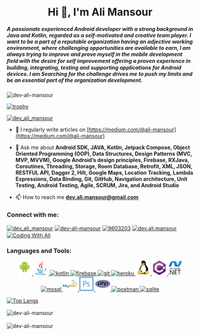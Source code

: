 <h1 align="center">Hi 👋, I'm Ali Mansour</h1>
<h5>A passionate experienced Android developer with a strong background in Java and Kotlin, regarded as a self-motivated and creative team player. I want to be a part of a reputable organization having an adjective working environment, where challenging opportunities are available to earn, I am always trying to improve and prove myself in the mobile development ﬁeld with the desire for self improvement offering a proven experience in building, integrating, testing and supporting applications for Android devices. I am Searching for the challenge drives me to push my limits and be an essential part of the organization development.</h5>

<p align="left"> <img src="https://komarev.com/ghpvc/?username=dev-ali-mansour&label=Profile%20views&color=0e75b6&style=flat" alt="dev-ali-mansour" /> </p>

[![trophy](https://github-profile-trophy.vercel.app/?username=dev-ali-mansour&theme=onedark&row=1&column=6&no-bg=true)](https://github.com/ryo-ma/github-profile-trophy)

<p align="left"> <a href="https://twitter.com/dev_ali_mansour" target="blank"><img src="https://img.shields.io/twitter/follow/dev_ali_mansour?logo=twitter&style=for-the-badge" alt="dev_ali_mansour" /></a> </p>

- 📝 I regularly write articles on [https://medium.com/@ali-mansour](https://medium.com/@ali-mansour)

- 💬 Ask me about **Android SDK, JAVA, Kotlin, Jetpack Compose, Object Oriented Programming (OOP), Data Structures, Design Patterns (MVC, MVP, MVVM), Google Android’s design principles, Firebase, RXJava, Coroutines, Threading, Storage, Room Database, Retrofit, XML, JSON, RESTFUL API, Dagger 2, Hilt, Google Maps, Location Tracking, Lambda Expressions, Data Binding, Git, GitHub, Navigation architecture, Unit Testing, Android Testing, Agile, SCRUM, Jira, and Android Studio**


- 📫 How to reach me **dev.ali.mansour@gmail.com**

<h3 align="left">Connect with me:</h3>
<p align="left">
<a href="https://twitter.com/dev_ali_mansour" target="blank"><img align="center" src="https://raw.githubusercontent.com/rahuldkjain/github-profile-readme-generator/master/src/images/icons/Social/twitter.svg" alt="dev_ali_mansour" height="30" width="40" /></a>
<a href="https://linkedin.com/in/dev-ali-mansour" target="blank"><img align="center" src="https://raw.githubusercontent.com/rahuldkjain/github-profile-readme-generator/master/src/images/icons/Social/linked-in-alt.svg" alt="dev-ali-mansour" height="30" width="40" /></a>
<a href="https://stackoverflow.com/users/9603203" target="blank"><img align="center" src="https://raw.githubusercontent.com/rahuldkjain/github-profile-readme-generator/master/src/images/icons/Social/stack-overflow.svg" alt="9603203" height="30" width="40" /></a>
<a href="https://fb.com/dev.ali.mansour" target="blank"><img align="center" src="https://raw.githubusercontent.com/rahuldkjain/github-profile-readme-generator/master/src/images/icons/Social/facebook.svg" alt="dev.ali.mansour" height="30" width="40" /></a>
<a href="https://www.youtube.com/channel/UCpaf0uB9V8I_4Ac1DRmNzGQ" target="blank"><img align="center" src="https://raw.githubusercontent.com/rahuldkjain/github-profile-readme-generator/master/src/images/icons/Social/youtube.svg" alt="Coding With Ali" height="30" width="40" /></a>
</p>

<h3 align="left">Languages and Tools:</h3>
<p align="center"> <a href="https://developer.android.com" target="_blank" rel="noreferrer"> <img src="https://raw.githubusercontent.com/devicons/devicon/master/icons/android/android-original-wordmark.svg" alt="android" width="40" height="40"/> </a> </a> <a href="https://www.java.com" target="_blank" rel="noreferrer"> <img src="https://raw.githubusercontent.com/devicons/devicon/master/icons/java/java-original.svg" alt="java" width="40" height="40"/> </a> <a href="https://kotlinlang.org" target="_blank" rel="noreferrer"> <img src="https://www.vectorlogo.zone/logos/kotlinlang/kotlinlang-icon.svg" alt="kotlin" width="40" height="40"/> </a> <a href="https://firebase.google.com/" target="_blank" rel="noreferrer"> <img src="https://www.vectorlogo.zone/logos/firebase/firebase-icon.svg" alt="firebase" width="40" height="40"/> </a> <a href="https://git-scm.com/" target="_blank" rel="noreferrer"> <img src="https://www.vectorlogo.zone/logos/git-scm/git-scm-icon.svg" alt="git" width="40" height="40"/> </a> <a href="https://heroku.com" target="_blank" rel="noreferrer"> <img src="https://www.vectorlogo.zone/logos/heroku/heroku-icon.svg" alt="heroku" width="40" height="40"/> <a href="https://www.linux.org/" target="_blank" rel="noreferrer"> <img src="https://raw.githubusercontent.com/devicons/devicon/master/icons/linux/linux-original.svg" alt="linux" width="40" height="40"/> </a> <a href="https://www.w3schools.com/cs/" target="_blank" rel="noreferrer"> <img src="https://raw.githubusercontent.com/devicons/devicon/master/icons/csharp/csharp-original.svg" alt="csharp" width="40" height="40"/> </a> <a href="https://dotnet.microsoft.com/" target="_blank" rel="noreferrer"> <img src="https://raw.githubusercontent.com/devicons/devicon/master/icons/dot-net/dot-net-original-wordmark.svg" alt="dotnet" width="40" height="40"/> </a> <a href="https://www.microsoft.com/en-us/sql-server" target="_blank" rel="noreferrer"> <img src="https://www.svgrepo.com/show/303229/microsoft-sql-server-logo.svg" alt="mssql" width="40" height="40"/> </a> <a href="https://www.mysql.com/" target="_blank" rel="noreferrer"> <img src="https://raw.githubusercontent.com/devicons/devicon/master/icons/mysql/mysql-original-wordmark.svg" alt="mysql" width="40" height="40"/> </a> <a href="https://www.photoshop.com/en" target="_blank" rel="noreferrer"> <img src="https://raw.githubusercontent.com/devicons/devicon/master/icons/photoshop/photoshop-line.svg" alt="photoshop" width="40" height="40"/> </a> <a href="https://www.php.net" target="_blank" rel="noreferrer"> <img src="https://raw.githubusercontent.com/devicons/devicon/master/icons/php/php-original.svg" alt="php" width="40" height="40"/> </a> <a href="https://postman.com" target="_blank" rel="noreferrer"> <img src="https://www.vectorlogo.zone/logos/getpostman/getpostman-icon.svg" alt="postman" width="40" height="40"/> </a> <a href="https://www.sqlite.org/" target="_blank" rel="noreferrer"> <img src="https://www.vectorlogo.zone/logos/sqlite/sqlite-icon.svg" alt="sqlite" width="40" height="40"/> </a> </p>

[![Top Langs](https://github-readme-stats.vercel.app/api/top-langs/?username=dev-ali-mansour&theme=onedark)](https://github.com/anuraghazra/github-readme-stats)
<p><img align="center" src="https://github-readme-stats.vercel.app/api?username=dev-ali-mansour&theme=onedark&show_icons=true&locale=en" alt="dev-ali-mansour" /><br><br>
<img align="center" src="https://github-readme-streak-stats.herokuapp.com/?user=dev-ali-mansour&theme=onedark" alt="dev-ali-mansour" /></p>
